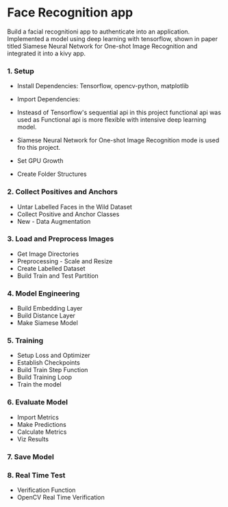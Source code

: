 # Face Recognition app
Build a facial recognitioni app to authenticate into an application. Implemented a model using deep learning with tensorflow, shown in paper titled Siamese Neural Network for One-shot Image Recognition and integrated it into a kivy app. 

### 1. Setup 

- Install Dependencies: Tensorflow, opencv-python, matplotlib

- Import Dependencies:

- Insteasd of Tensorflow's sequential api in this project functional api was used as Functional api is more flexible with intensive deep learning model.

- Siamese Neural Network for One-shot Image Recognition mode is used fro this project.

- Set GPU Growth

- Create Folder Structures

### 2. Collect Positives and Anchors

- Untar Labelled Faces in the Wild Dataset
- Collect Positive and Anchor Classes
- New - Data Augmentation

### 3. Load and Preprocess Images

- Get Image Directories
- Preprocessing - Scale and Resize
- Create Labelled Dataset
- Build Train and Test Partition

### 4. Model Engineering

- Build Embedding Layer
- Build Distance Layer
- Make Siamese Model

### 5. Training

- Setup Loss and Optimizer
- Establish Checkpoints
- Build Train Step Function
- Build Training Loop
- Train the model

### 6. Evaluate Model

- Import Metrics
- Make Predictions
- Calculate Metrics
- Viz Results

### 7. Save Model

### 8. Real Time Test

- Verification Function
- OpenCV Real Time Verification

